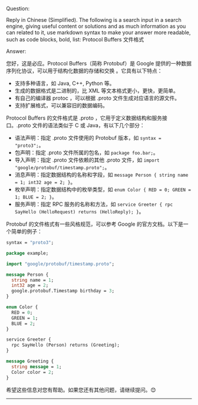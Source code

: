 Question:

Reply in Chinese (Simplified).
The following is a search input in a search engine, giving useful content or solutions and as much information as you can related to it, use markdown syntax to make your answer more readable, such as code blocks, bold, list:
Protocol Buffers 文件格式

Answer:

您好，这是必应。Protocol Buffers（简称 Protobuf）是 Google 提供的一种数据序列化协议，可以用于结构化数据的存储和交换  。它具有以下特点：

- 支持多种语言，如 Java, C++, Python 等。
- 生成的数据格式是二进制的，比 XML 等文本格式更小，更快，更简单。
- 有自己的编译器 protoc ，可以根据 .proto 文件生成对应语言的源文件。
- 支持扩展格式，可以兼容旧的数据编码。

Protocol Buffers 的文件格式是 .proto ，它用于定义数据结构和服务接口。.proto 文件的语法类似于 C 或 Java，有以下几个部分：

- 语法声明：指定 .proto 文件使用的 Protobuf 版本，如 `syntax = "proto3";`。
- 包声明：指定 .proto 文件所属的包名，如 `package foo.bar;`。
- 导入声明：指定 .proto 文件依赖的其他 .proto 文件，如 `import "google/protobuf/timestamp.proto";`。
- 消息声明：指定数据结构的名称和字段，如 `message Person { string name = 1; int32 age = 2; }`。
- 枚举声明：指定数据结构中的枚举类型，如 `enum Color { RED = 0; GREEN = 1; BLUE = 2; }`。
- 服务声明：指定 RPC 服务的名称和方法，如 `service Greeter { rpc SayHello (HelloRequest) returns (HelloReply); }`。

Protobuf 的文件格式有一些风格规范，可以参考 Google 的官方文档。以下是一个简单的例子：

```protobuf
syntax = "proto3";

package example;

import "google/protobuf/timestamp.proto";

message Person {
  string name = 1;
  int32 age = 2;
  google.protobuf.Timestamp birthday = 3;
}

enum Color {
  RED = 0;
  GREEN = 1;
  BLUE = 2;
}

service Greeter {
  rpc SayHello (Person) returns (Greeting);
}

message Greeting {
  string message = 1;
  Color color = 2;
}
```

希望这些信息对您有帮助。如果您还有其他问题，请继续提问。😊


<hr/>


